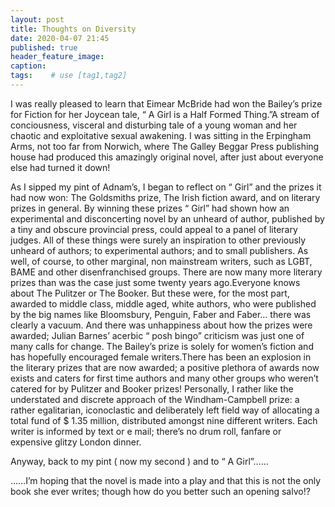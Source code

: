 ```yaml
---
layout: post
title: Thoughts on Diversity
date: 2020-04-07 21:45
published: true
header_feature_image:
caption:
tags:    # use [tag1,tag2]
---
```

I was really pleased to learn that Eimear McBride had won the  Bailey’s prize for Fiction for her Joycean tale, “ A Girl is a Half Formed Thing.”A stream of conciousness, visceral and disturbing tale of a young woman and her chaotic and exploitative sexual awakening.  I was sitting in the Erpingham Arms, not too far from Norwich, where The Galley Beggar Press publishing house had produced this amazingly original novel, after just about everyone else had turned it down!

As I sipped my pint of Adnam’s, I began to reflect on “ Girl” and the prizes it had now won: The Goldsmiths prize, The Irish fiction award, and on literary prizes in general. By winning these prizes “ Girl” had shown how an experimental and disconcerting novel by an unheard of author, published by a tiny and obscure provincial press, could appeal to a panel of literary judges. All of these things were surely an inspiration to other previously unheard of authors; to experimental authors; and to small publishers. As well, of course, to
other marginal, non mainstream writers, such as LGBT, BAME and other disenfranchised groups. There are now many more literary prizes than was the case just some twenty years ago.Everyone knows about The Pulitzer or The Booker. But these were, for the most part, awarded to middle class, middle aged, white authors, who were published by the big names like Bloomsbury, Penguin, Faber and Faber… there was clearly a vacuum. And there was unhappiness about how the prizes were awarded; Julian Barnes’ acerbic “ posh bingo” criticism was just one of many calls for change. The Bailey’s prize is solely for women’s fiction and has hopefully encouraged female writers.There has been an explosion in the literary prizes that are now awarded; a positive plethora of awards now exists and caters for first time authors and many other groups who weren’t catered for by Pulitzer and Booker prizes!
Personally, I rather like the understated and discrete approach of the Windham-Campbell prize: a rather egalitarian, iconoclastic  and deliberately left field way of allocating a total fund of $ 1.35 million, distributed amongst nine different writers. Each writer is informed by text or e mail; there’s no drum roll, fanfare or expensive glitzy London dinner.

Anyway, back to my pint ( now my second ) and to “ A Girl”……

……I’m hoping that the novel is made into a play and that this is not the only book she ever writes; though how do you better such an opening salvo!?
